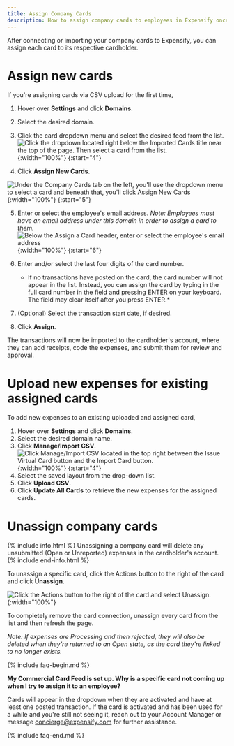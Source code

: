 ```yaml
---
title: Assign Company Cards
description: How to assign company cards to employees in Expensify once they have been connected or imported
---
```


After connecting or importing your company cards to Expensify, you can assign each card to its respective cardholder. 

# Assign new cards 

If you're assigning cards via CSV upload for the first time,

1. Hover over **Settings** and click **Domains**. 
2. Select the desired domain.
3. Click the card dropdown menu and select the desired feed from the list.
![Click the dropdown located right below the Imported Cards title near the top of the page. Then select a card from the list.](https://help.expensify.com/assets/images/csv-03.png){:width="100%"}
{:start="4"}

4. Click **Assign New Cards**. 

![Under the Company Cards tab on the left, you'll use the dropdown menu to select a card and beneath that, you'll click Assign New Cards]({{site.url}}/assets/images/CompanyCards_Assign.png){:width="100%"}
{:start="5"}

5. Enter or select the employee's email address. *Note: Employees must have an email address under this domain in order to assign a card to them.*
![Below the Assign a Card header, enter or select the employee's email address]({{site.url}}/assets/images/CompanyCards_EmailAssign.png){:width="100%"}
{:start="6"}

6. Enter and/or select the last four digits of the card number.
   - If no transactions have posted on the card, the card number will not appear in the list. Instead, you can assign the card by typing in the full card number in the field and pressing ENTER on your keyboard. The field may clear itself after you press ENTER.*
7. (Optional) Select the transaction start date, if desired.
8. Click **Assign**.

The transactions will now be imported to the cardholder's account, where they can add receipts, code the expenses, and submit them for review and approval.

# Upload new expenses for existing assigned cards

To add new expenses to an existing uploaded and assigned card,

1. Hover over **Settings** and click **Domains**. 
2. Select the desired domain name.
3. Click **Manage/Import CSV**.
![Click Manage/Import CSV located in the top right between the Issue Virtual Card button and the Import Card button.](https://help.expensify.com/assets/images/csv-02.png){:width="100%"}
{:start="4"}
4. Select the saved layout from the drop-down list.
5. Click **Upload CSV**.
6. Click **Update All Cards** to retrieve the new expenses for the assigned cards.

# Unassign company cards

{% include info.html %}
Unassigning a company card will delete any unsubmitted (Open or Unreported) expenses in the cardholder's account.
{% include end-info.html %}

To unassign a specific card, click the Actions button to the right of the card and click **Unassign**.

![Click the Actions button to the right of the card and select Unassign.]({{site.url}}/assets/images/CompanyCards_Unassign.png){:width="100%"}

To completely remove the card connection, unassign every card from the list and then refresh the page.

*Note: If expenses are Processing and then rejected, they will also be deleted when they're returned to an Open state, as the card they're linked to no longer exists.*

{% include faq-begin.md %}

**My Commercial Card Feed is set up. Why is a specific card not coming up when I try to assign it to an employee?**

Cards will appear in the dropdown when they are activated and have at least one posted transaction. If the card is activated and has been used for a while and you're still not seeing it, reach out to your Account Manager or message concierge@expensify.com for further assistance.

{% include faq-end.md %}
